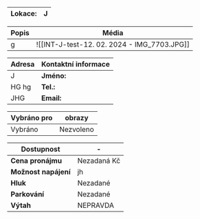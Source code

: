 | Lokace: | J   |
| ------- | --- |

| **Popis** | **Média** |
| --------- | --------- |
| g | ![[INT-J-test-12. 02. 2024 - IMG_7703.JPG]] |

| **Adresa** | **Kontaktní informace** |
| --------- | ----------------------- |
| J | **Jméno:**  |
| HG hg | **Tel.:**  |
| JHG | **Email:**  |

| **Vybráno pro** | obrazy |
| --------------- | ------ |
| Vybráno | Nezvoleno |

| **Dostupnost** |  -  |
| -------------- | ------------------------ |
| **Cena pronájmu** | Nezadaná Kč |
| **Možnost napájení** | jh |
| **Hluk** | Nezadané |
| **Parkování** | Nezadané |
| **Výtah** | NEPRAVDA |
